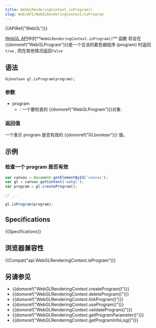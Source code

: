 ```yaml
---
title: WebGLRenderingContext.isProgram()
slug: Web/API/WebGLRenderingContext/isProgram
---
```

{{APIRef("WebGL")}}

[WebGL API](/zh-CN/docs/Web/API/WebGL_API)中的**`WebGLRenderingContext.isProgram()`** 函数 将会在{{domxref("WebGLProgram")}}是一个合法的着色器程序 (program) 时返回 `true` , 而在其他情况返回`false`

## 语法

```plain
GLboolean gl.isProgram(program);
```

### 参数

- program
  - : 一个要检查的 {{domxref("WebGLProgram")}}对象 .

### 返回值

一个表示 program 是否有效的 {{domxref("GLboolean")}} 值。

## 示例

### 检查一个 program 是否有效

```js
var canvas = document.getElementById('canvas');
var gl = canvas.getContext('webgl');
var program = gl.createProgram();

// ...

gl.isProgram(program);
```

## Specifications

{{Specifications}}

## 浏览器兼容性

{{Compat("api.WebGLRenderingContext.isProgram")}}

## 另请参见

- {{domxref("WebGLRenderingContext.createProgram()")}}
- {{domxref("WebGLRenderingContext.deleteProgram()")}}
- {{domxref("WebGLRenderingContext.linkProgram()")}}
- {{domxref("WebGLRenderingContext.useProgram()")}}
- {{domxref("WebGLRenderingContext.validateProgram()")}}
- {{domxref("WebGLRenderingContext.getProgramParameter()")}}
- {{domxref("WebGLRenderingContext.getProgramInfoLog()")}}

